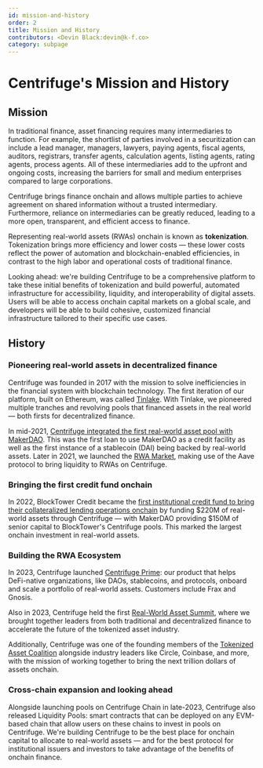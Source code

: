 ```yaml
---
id: mission-and-history
order: 2
title: Mission and History
contributors: <Devin Black:devin@k-f.co>
category: subpage
---
```


# Centrifuge's Mission and History

## Mission
In traditional finance, asset financing requires many intermediaries to function. For example, the shortlist of parties involved in a securitization can include a lead manager, managers, lawyers, paying agents, fiscal agents, auditors, registrars, transfer agents, calculation agents, listing agents, rating agents, process agents. All of these intermediaries add to the upfront and ongoing costs, increasing the barriers for small and medium enterprises compared to large corporations.

Centrifuge brings finance onchain and allows multiple parties to achieve agreement on shared information without a trusted intermediary. Furthermore, reliance on intermediaries can be greatly reduced, leading to a more open, transparent, and efficient access to finance.

Representing real-world assets (RWAs) onchain is known as **tokenization**. Tokenization brings more efficiency and lower costs — these lower costs reflect the power of automation and blockchain-enabled efficiencies, in contrast to the high labor and operational costs of traditional finance. 

Looking ahead: we're building Centrifuge to be a comprehensive platform to take these initial benefits of tokenization and build powerful, automated infrastructure for accessibility, liquidity, and interoperability of digital assets. Users will be able to access onchain capital markets on a global scale, and developers will be able to build cohesive, customized financial infrastructure tailored to their specific use cases.

## History

### Pioneering real-world assets in decentralized finance
Centrifuge was founded in 2017 with the mission to solve inefficiencies in the financial system with blockchain technology. The first iteration of our platform, built on Ethereum, was called [Tinlake](https://legacy.tinlake.centrifuge.io/). With Tinlake, we pioneered multiple tranches and revolving pools that financed assets in the real world — both firsts for decentralized finance.

In mid-2021, [Centrifuge integrated the first real-world asset pool with MakerDAO](https://medium.com/centrifuge/defi-2-0-first-real-world-loan-is-financed-on-maker-fbe24675428f). This was the first loan to use MakerDAO as a credit facility as well as the first instance of a stablecoin (DAI) being backed by real-world assets. Later in 2021, we launched the [RWA Market](https://medium.com/centrifuge/rwa-market-the-aave-market-for-real-world-assets-goes-live-48976b984dde), making use of the Aave protocol to bring liquidity to RWAs on Centrifuge. 

### Bringing the first credit fund onchain
In 2022, BlockTower Credit became the [first institutional credit fund to bring their collateralized lending operations onchain](https://centrifuge.mirror.xyz/yGWnk8ar_iXuoML-ZKF79NfKa9Q43o5SKgu13qR4uIg) by funding $220M of real-world assets through Centrifuge — with MakerDAO providing $150M of senior capital to BlockTower's Centrifuge pools. This marked the largest onchain investment in real-world assets.

### Building the RWA Ecosystem
In 2023, Centrifuge launched [Centrifuge Prime](https://centrifuge.mirror.xyz/KyrMWLKMccFCNfSlvjxe7uyhba7oLrUzlBuZ7GQTn6s): our product that helps DeFi-native organizations, like DAOs, stablecoins, and protocols, onboard and scale a portfolio of real-world assets. Customers include Frax and Gnosis.

Also in 2023, Centrifuge held the first [Real-World Asset Summit](https://www.rwasummit.io/), where we brought together leaders from both traditional and decentralized finance to accelerate the future of the tokenized asset industry. 

Additionally, Centrifuge was one of the founding members of the [Tokenized Asset Coalition](https://www.rwa.xyz/tokenized-asset-coalition) alongside industry leaders like Circle, Coinbase, and more, with the mission of working together to bring the next trillion dollars of assets onchain.

### Cross-chain expansion and looking ahead
Alongside launching pools on Centrifuge Chain in late-2023, Centrifuge also released Liquidity Pools: smart contracts that can be deployed on any EVM-based chain that allow users on these chains to invest in pools on Centrifuge. We're building Centrifuge to be the best place for onchain capital to allocate to real-world assets — and for the best protocol for institutional issuers and investors to take advantage of the benefits of onchain finance.

